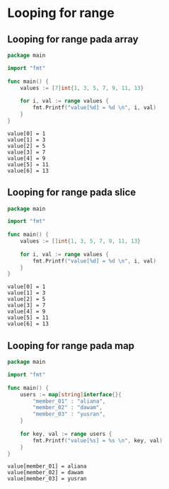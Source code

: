 # Looping for range

## Looping for range pada array

```go
package main

import "fmt"
 
func main() {
    values := [7]int{1, 3, 5, 7, 9, 11, 13}
 
    for i, val := range values {
        fmt.Printf("value[%d] = %d \n", i, val)
    }
}
```

```
value[0] = 1 
value[1] = 3 
value[2] = 5 
value[3] = 7 
value[4] = 9 
value[5] = 11
value[6] = 13
```

## Looping for range pada slice

```go
package main

import "fmt"
 
func main() {
    values := []int{1, 3, 5, 7, 9, 11, 13}
 
    for i, val := range values {
        fmt.Printf("value[%d] = %d \n", i, val)
    }
}
```

```
value[0] = 1 
value[1] = 3 
value[2] = 5
value[3] = 7
value[4] = 9
value[5] = 11
value[6] = 13
```

## Looping for range pada map

```go
package main

import "fmt"
 
func main() {
    users := map[string]interface{}{
		"member_01" : "aliana",
		"member_02" : "dawam",
		"member_03" : "yusran",
	}
 
    for key, val := range users {
        fmt.Printf("value[%s] = %s \n", key, val)
    }
}
```

```
value[member_01] = aliana 
value[member_02] = dawam 
value[member_03] = yusran
```
